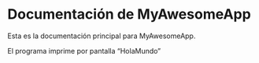 # Documentación de MyAwesomeApp
Esta es la documentación principal para MyAwesomeApp.

El programa imprime por pantalla “HolaMundo”
